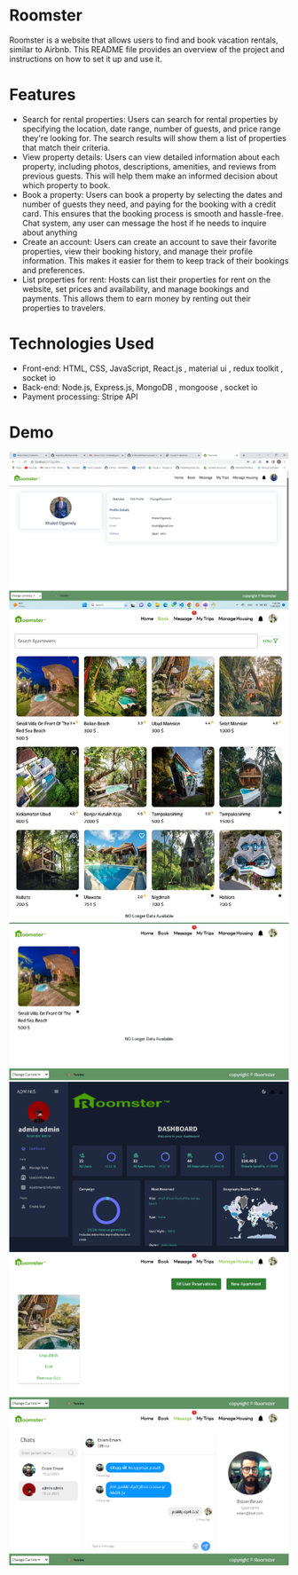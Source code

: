 # Roomster
Roomster is a website that allows users to find and book vacation rentals, similar to Airbnb. This README file provides an overview of the project and instructions on how to set it up and use it.

# Features
* Search for rental properties: Users can search for rental properties by specifying the location, date range, number of guests, and price range they're looking for. The search results will show them a list of properties that match their criteria.
* View property details: Users can view detailed information about each property, including photos, descriptions, amenities, and reviews from previous guests. This will help them make an informed decision about which property to book.
* Book a property: Users can book a property by selecting the dates and number of guests they need, and paying for the booking with a credit card. This ensures that the booking process is smooth and hassle-free.
Chat system, any user can message the host if he needs to inquire about anything
* Create an account: Users can create an account to save their favorite properties, view their booking history, and manage their profile information. This makes it easier for them to keep track of their bookings and preferences.
* List properties for rent: Hosts can list their properties for rent on the website, set prices and availability, and manage bookings and payments. This allows them to earn money by renting out their properties to travelers.

# Technologies Used
* Front-end: HTML, CSS, JavaScript, React.js , material ui , redux toolkit , socket io
* Back-end: Node.js, Express.js, MongoDB , mongoose , socket io
* Payment processing: Stripe API
# Demo
<img src="./client/src/assets/Screenshot 2023-07-20 192910.png" alt ="" />
<img src="./client/src/assets/68747470733a2f2f696d6774722e65652f696d616765732f323032332f30372f31352f31393434376137616232373535636662373561383533353265393263346531342e706e67.png" alt ="" />
<img src="./client/src/assets/68747470733a2f2f696d6774722e65652f696d616765732f323032332f30372f31352f32313763336532373734623163343537623863663831626430393963383462322e706e67.png" alt ="" />
<img src="./client/src/assets/68747470733a2f2f696d6774722e65652f696d616765732f323032332f30372f31352f39316630666664613037323938396432333434613732393833363465393763382e706e67.png" alt ="" />
<img src="./client/src/assets/68747470733a2f2f696d6774722e65652f696d616765732f323032332f30372f31352f65633662346239663531306139393235356466323532363032396662343164632e706e67.png" alt ="" />
<img src="./client/src/assets/68747470733a2f2f696d6774722e65652f696d616765732f323032332f30372f31352f34396261613866616564363861623430333866613466373031323539613636322e706e67.png" alt ="" />
